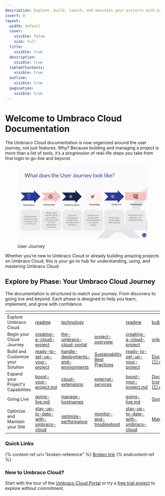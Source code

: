 ```yaml
---
description: Explore, build, launch, and maintain your projects with ease.
coverY: 0
layout:
  width: default
  cover:
    visible: false
    size: full
  title:
    visible: true
  description:
    visible: true
  tableOfContents:
    visible: true
  outline:
    visible: true
  pagination:
    visible: true
---
```


# Welcome to Umbraco Cloud Documentation

The Umbraco Cloud documentation is now organized around the user journey, not just features. Why? Because building and managing a project is more than a list of tools, it’s a progression of real-life steps you take from first login to go-live and beyond.

<figure><img src=".gitbook/assets/Cloud Docs Restructure.png" alt=""><figcaption><p>User Journey</p></figcaption></figure>

Whether you’re new to Umbraco Cloud or already building amazing projects on Umbraco Cloud, this is your go-to hub for understanding, using, and mastering Umbraco Cloud.

## Explore by Phase: Your Umbraco Cloud Journey

The documentation is structured to match your journey. From discovery to going live and beyond. Each phase is designed to help you learn, implement, and grow with confidence.

<table data-view="cards"><thead><tr><th></th><th data-type="content-ref"></th><th data-type="content-ref"></th><th data-type="content-ref"></th><th data-hidden data-card-target data-type="content-ref"></th><th data-hidden data-card-cover data-type="files"></th></tr></thead><tbody><tr><td>Explore Umbraco Cloud</td><td><a href="explore-umbraco-cloud-1/readme/">readme</a></td><td><a href="explore-umbraco-cloud-1/technology/">technology</a></td><td></td><td><a href="explore-umbraco-cloud-1/readme/">readme</a></td><td><a href=".gitbook/assets/bulb-icon.png">bulb-icon.png</a></td></tr><tr><td>Begin your Cloud Journey</td><td><a href="begin-your-cloud-journey/creating-a-cloud-project/">creating-a-cloud-project</a></td><td><a href="begin-your-cloud-journey/the-umbraco-cloud-portal/">the-umbraco-cloud-portal</a></td><td><a href="project-overview/">project-overview</a></td><td><a href="begin-your-cloud-journey/creating-a-cloud-project/">creating-a-cloud-project</a></td><td><a href=".gitbook/assets/onboarding.png">onboarding.png</a></td></tr><tr><td>Build and Customize your Solution</td><td><a href="build-and-customize-your-solution/ready-to-set-up-your-project/">ready-to-set-up-your-project</a></td><td><a href="build-and-customize-your-solution/handle-deployments-and-environments/">handle-deployments-and-environments</a></td><td><a href="https://app.gitbook.com/o/vHdmkfI8smZW50A5yIZD/s/ZOU4fHcVxqYnC8V1dry6/">Sustainability Best Practices</a></td><td><a href="build-and-customize-your-solution/ready-to-set-up-your-project/">ready-to-set-up-your-project</a></td><td><a href=".gitbook/assets/Documentations Icons_Umbraco_Cloud_Setup (1).png">Documentations Icons_Umbraco_Cloud_Setup (1).png</a></td></tr><tr><td>Expand your Project's Capabilities</td><td><a href="expand-your-projects-capabilities/boost-your-project.md">boost-your-project.md</a></td><td><a href="expand-your-projects-capabilities/cloud-extensions/">cloud-extensions</a></td><td><a href="expand-your-projects-capabilities/external-services/">external-services</a></td><td><a href="expand-your-projects-capabilities/boost-your-project.md">boost-your-project.md</a></td><td><a href=".gitbook/assets/Documentations Icons_Umbraco_CMS_Implementation_Composing (1).png">Documentations Icons_Umbraco_CMS_Implementation_Composing (1).png</a></td></tr><tr><td>Going Live</td><td><a href="go-live/going-live.md">going-live.md</a></td><td><a href="go-live/manage-hostnames/">manage-hostnames</a></td><td></td><td><a href="go-live/going-live.md">going-live.md</a></td><td><a href=".gitbook/assets/Going-Live.png">Going-Live.png</a></td></tr><tr><td>Optimize and Maintain your Site</td><td><a href="optimize-and-maintain-your-site/stay-up-to-date-with-umbraco-cloud/">stay-up-to-date-with-umbraco-cloud</a></td><td><a href="optimize-performance/">optimize-performance</a></td><td><a href="monitor-and-troubleshoot/">monitor-and-troubleshoot</a></td><td><a href="optimize-and-maintain-your-site/stay-up-to-date-with-umbraco-cloud/">stay-up-to-date-with-umbraco-cloud</a></td><td><a href=".gitbook/assets/Maintenance.png">Maintenance.png</a></td></tr></tbody></table>

### Quick Links

{% content-ref url="broken-reference" %}
[Broken link](broken-reference)
{% endcontent-ref %}

### New to Umbraco Cloud? <a href="#new-to-umbraco-cloud" id="new-to-umbraco-cloud"></a>

Start with the tour of the [Umbraco Cloud Portal](begin-your-cloud-journey/the-umbraco-cloud-portal/) or try a [free trial project](https://try.umbraco.com/cloud) to explore without commitment.
